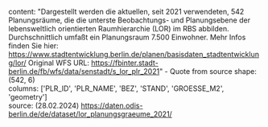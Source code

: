 content: "Dargestellt werden die aktuellen, seit 2021 verwendeten, 542 Planungsräume, die die unterste Beobachtungs- und Planungsebene der lebensweltlich orientierten Raumhierarchie (LOR) im RBS abbilden. Durchschnittlich umfaßt ein Planungsraum 7.500 Einwohner. Mehr Infos finden Sie hier: https://www.stadtentwicklung.berlin.de/planen/basisdaten_stadtentwicklung/lor/
Original WFS URL: https://fbinter.stadt-berlin.de/fb/wfs/data/senstadt/s_lor_plr_2021" - Quote from source
shape: (542, 6)  
columns: ['PLR_ID', 'PLR_NAME', 'BEZ', 'STAND', 'GROESSE_M2', 'geometry']  
source: (28.02.2024) https://daten.odis-berlin.de/de/dataset/lor_planungsgraeume_2021/